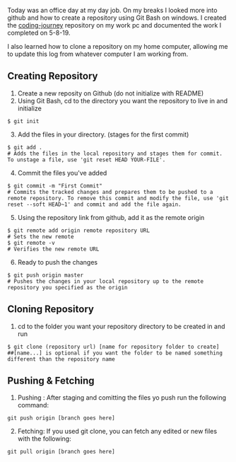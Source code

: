Today was an office day at my day job. On my breaks I looked more into github and how to create a repository using Git Bash on windows. I created the [coding-journey](https://github.com/jordanvidrine/coding-journey) repository on my work pc and documented the work I completed on 5-8-19.

I also learned how to clone a repository on my home computer, allowing me to update this log from whatever computer I am working from.

## Creating Repository
1. Create a new reposity on Github (do not initialize with README)
2. Using Git Bash, cd to the directory you want the repository to live in and initialize
```
$ git init
```
3. Add the files in your directory. (stages for the first commit)
```
$ git add .
# Adds the files in the local repository and stages them for commit. To unstage a file, use 'git reset HEAD YOUR-FILE'.
```
4. Commit the files you've added
```
$ git commit -m "First Commit"
# Commits the tracked changes and prepares them to be pushed to a remote repository. To remove this commit and modify the file, use 'git reset --soft HEAD~1' and commit and add the file again.
```
5. Using the repository link from github, add it as the remote origin
```
$ git remote add origin remote repository URL
# Sets the new remote
$ git remote -v
# Verifies the new remote URL
```
6. Ready to push the changes
```
$ git push origin master
# Pushes the changes in your local repository up to the remote repository you specified as the origin
```

## Cloning Repository
1. cd to the folder you want your repository directory to be created in and run
```
$ git clone (repository url) [name for repository folder to create]
##[name...] is optional if you want the folder to be named something different than the repository name
```

## Pushing & Fetching
1. Pushing : After staging and comitting the files yo push run the following command:
```
git push origin [branch goes here]
```
2. Fetching: If you used git clone, you can fetch any edited or new files with the following:
```
git pull origin [branch goes here]
```
